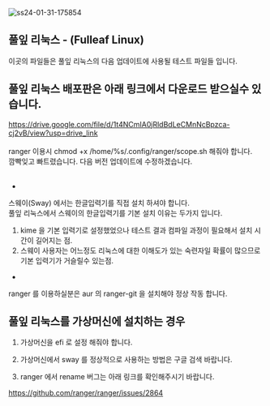 ![ss24-01-31-175854](https://github.com/sephid86/fulleaf/assets/77107998/80d2117e-f617-4ab1-8634-5603873e92ba)

풀잎 리눅스 - (Fulleaf Linux)
--
이곳의 파일들은 풀잎 리눅스의 다음 업데이트에 사용될 테스트 파일들 입니다.

풀잎 리눅스 배포판은 아래 링크에서 다운로드 받으실수 있습니다.
--
https://drive.google.com/file/d/1t4NCmIA0jRldBdLeCMnNcBpzca-cj2vB/view?usp=drive_link
<br>
<br>
ranger 이용시 chmod +x /home/%s/.config/ranger/scope.sh 해줘야 합니다.<br>
깜빡잊고 빠트렸습니다. 다음 버전 업데이트에 수정하겠습니다.<br>
<br>

-
스웨이(Sway) 에서는 한글입력기를 직접 설치 하셔야 합니다.<br>
풀잎 리눅스에서 스웨이의 한글입력기를 기본 설치 이유는 두가지 입니다.
1. kime 을 기본 입력기로 설정했었으나 테스트 결과 컴파일 과정이 필요해서
설치 시간이 길어지는 점.<br>
2. 스웨이 사용자는 어느정도 리눅스에 대한 이해도가 있는
숙련자일 확률이 많으므로 기본 입력기가 거슬릴수 있는점.<br>
-
ranger 를 이용하실분은 aur 의 ranger-git 을 설치해야 정상 작동 합니다.<br>

풀잎 리눅스를 가상머신에 설치하는 경우 
-
1. 가상머신을 efi 로 설정 해줘야 합니다.<br>

2. 가상머신에서 sway 를 정상적으로 사용하는 방법은 구글 검색 바랍니다.<br>

3. ranger 에서 rename 버그는 아래 링크를 확인해주시기 바랍니다.<br>

https://github.com/ranger/ranger/issues/2864 
